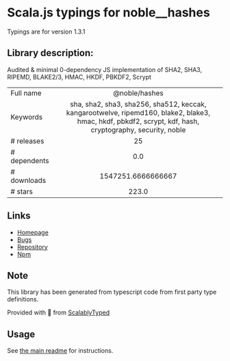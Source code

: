 
# Scala.js typings for noble__hashes

Typings are for version 1.3.1

## Library description:
Audited & minimal 0-dependency JS implementation of SHA2, SHA3, RIPEMD, BLAKE2/3, HMAC, HKDF, PBKDF2, Scrypt

|                    |                 |
| ------------------ | :-------------: |
| Full name          | @noble/hashes |
| Keywords           | sha, sha2, sha3, sha256, sha512, keccak, kangarootwelve, ripemd160, blake2, blake3, hmac, hkdf, pbkdf2, scrypt, kdf, hash, cryptography, security, noble |
| # releases         | 25 |
| # dependents       | 0.0 |
| # downloads        | 1547251.6666666667 |
| # stars            | 223.0 |

## Links
- [Homepage](https://paulmillr.com/noble/)
- [Bugs](https://github.com/paulmillr/noble-hashes/issues)
- [Repository](https://github.com/paulmillr/noble-hashes)
- [Npm](https://www.npmjs.com/package/%40noble%2Fhashes)
    


## Note
This library has been generated from typescript code from first party type definitions.

Provided with :purple_heart: from [ScalablyTyped](https://github.com/oyvindberg/ScalablyTyped)

## Usage
See [the main readme](../../readme.md) for instructions.


